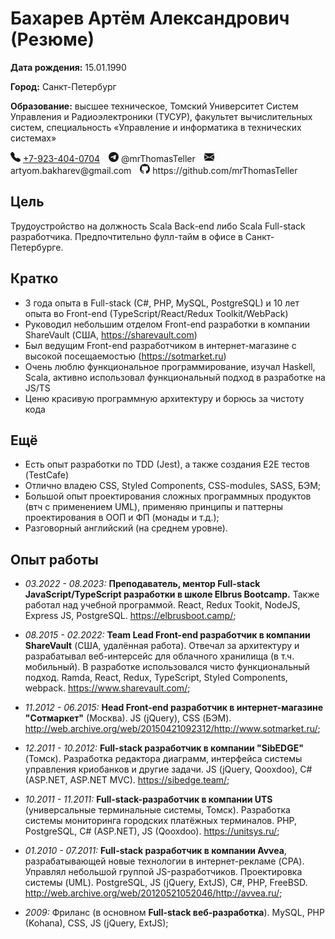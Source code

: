 # Бахарев Артём Александрович (Резюме)

**Дата рождения:** 15.01.1990

**Город:** Санкт-Петербург

**Образование:** высшее техническое, Томский Университет Систем Управления и Радиоэлектроники (ТУСУР), факультет вычислительных систем, специальность «Управление и информатика в технических системах»

<svg xmlns="http://www.w3.org/2000/svg" width="16" height="16" fill="currentColor" class="bi bi-telephone-fill" viewBox="0 0 16 16">
<path fill-rule="evenodd" d="M1.885.511a1.745 1.745 0 0 1 2.61.163L6.29 2.98c.329.423.445.974.315 1.494l-.547 2.19a.678.678 0 0 0 .178.643l2.457 2.457a.678.678 0 0 0 .644.178l2.189-.547a1.745 1.745 0 0 1 1.494.315l2.306 1.794c.829.645.905 1.87.163 2.611l-1.034 1.034c-.74.74-1.846 1.065-2.877.702a18.634 18.634 0 0 1-7.01-4.42 18.634 18.634 0 0 1-4.42-7.009c-.362-1.03-.037-2.137.703-2.877L1.885.511z"/>
</svg> <a href="tel:+79234040704">+7-923-404-0704</a>&emsp;<svg xmlns="http://www.w3.org/2000/svg" width="16" height="16" fill="currentColor" class="bi bi-telegram" viewBox="0 0 16 16">
<path d="M16 8A8 8 0 1 1 0 8a8 8 0 0 1 16 0zM8.287 5.906c-.778.324-2.334.994-4.666 2.01-.378.15-.577.298-.595.442-.03.243.275.339.69.47l.175.055c.408.133.958.288 1.243.294.26.006.549-.1.868-.32 2.179-1.471 3.304-2.214 3.374-2.23.05-.012.12-.026.166.016.047.041.042.12.037.141-.03.129-1.227 1.241-1.846 1.817-.193.18-.33.307-.358.336a8.154 8.154 0 0 1-.188.186c-.38.366-.664.64.015 1.088.327.216.589.393.85.571.284.194.568.387.936.629.093.06.183.125.27.187.331.236.63.448.997.414.214-.02.435-.22.547-.82.265-1.417.786-4.486.906-5.751a1.426 1.426 0 0 0-.013-.315.337.337 0 0 0-.114-.217.526.526 0 0 0-.31-.093c-.3.005-.763.166-2.984 1.09z"/>
</svg> @mrThomasTeller&emsp;<svg xmlns="http://www.w3.org/2000/svg" width="16" height="16" fill="currentColor" class="bi bi-envelope-fill" viewBox="0 0 16 16">
<path d="M.05 3.555A2 2 0 0 1 2 2h12a2 2 0 0 1 1.95 1.555L8 8.414.05 3.555ZM0 4.697v7.104l5.803-3.558L0 4.697ZM6.761 8.83l-6.57 4.027A2 2 0 0 0 2 14h12a2 2 0 0 0 1.808-1.144l-6.57-4.027L8 9.586l-1.239-.757Zm3.436-.586L16 11.801V4.697l-5.803 3.546Z"/>
</svg> artyom.bakharev@gmail.com&emsp;<svg xmlns="http://www.w3.org/2000/svg" width="16" height="16" fill="currentColor" class="bi bi-github" viewBox="0 0 16 16">
<path d="M8 0C3.58 0 0 3.58 0 8c0 3.54 2.29 6.53 5.47 7.59.4.07.55-.17.55-.38 0-.19-.01-.82-.01-1.49-2.01.37-2.53-.49-2.69-.94-.09-.23-.48-.94-.82-1.13-.28-.15-.68-.52-.01-.53.63-.01 1.08.58 1.23.82.72 1.21 1.87.87 2.33.66.07-.52.28-.87.51-1.07-1.78-.2-3.64-.89-3.64-3.95 0-.87.31-1.59.82-2.15-.08-.2-.36-1.02.08-2.12 0 0 .67-.21 2.2.82.64-.18 1.32-.27 2-.27.68 0 1.36.09 2 .27 1.53-1.04 2.2-.82 2.2-.82.44 1.1.16 1.92.08 2.12.51.56.82 1.27.82 2.15 0 3.07-1.87 3.75-3.65 3.95.29.25.54.73.54 1.48 0 1.07-.01 1.93-.01 2.2 0 .21.15.46.55.38A8.012 8.012 0 0 0 16 8c0-4.42-3.58-8-8-8z"/>
</svg> https://github.com/mrThomasTeller

## Цель

Трудоустройство на должность Scala Back-end либо Scala Full-stack разработчика. Предпочтительно фулл-тайм в офисе в Санкт-Петербурге.

## Кратко

- 3 года опыта в Full-stack (C#, PHP, MySQL, PostgreSQL) и 10 лет опыта во Front-end (TypeScript/React/Redux Toolkit/WebPack)
- Руководил небольшим отделом Front-end разработки в компании ShareVault (США, https://sharevault.com)
- Был ведущим Front-end разработчиком в интернет-магазине с высокой посещаемостью (https://sotmarket.ru)
- Очень люблю функциональное программирование, изучал Haskell, Scala, активно использовал функциональный подход в разработке на JS/TS
- Ценю красивую программную архитектуру и борюсь за чистоту кода

## Ещё

- Есть опыт разработки по TDD (Jest), а также создания E2E тестов (TestCafe)
- Отлично владею CSS, Styled Components, CSS-modules, SASS, БЭМ;
- Большой опыт проектирования сложных программных продуктов (втч с применением UML), применяю принципы и паттерны проектирования в ООП и ФП (монады и т.д.);
- Разговорный английский (на среднем уровне).

## Опыт работы

- _03.2022 - 08.2023:_ **Преподаватель, ментор Full-stack JavaScript/TypeScript разработки в школе Elbrus Bootcamp.** Также работал над учебной программой. React, Redux Tookit, NodeJS, Express JS, PostgreSQL. https://elbrusboot.camp/;

- _08.2015 - 02.2022:_ **Team Lead Front-end разработчик в компании ShareVault** (США, удалённая работа). Отвечал за архитектуру и разрабатывал веб-интерсейс для облачного хранилища (в т.ч. мобильный). В разработке использовался чисто функциональный подход. Ramda, React, Redux, TypeScript, Styled Components, webpack. https://www.sharevault.com/;

- _11.2012 - 06.2015:_ **Head Front-end разработчик в интернет-магазине "Сотмаркет"** (Москва). JS (jQuery), CSS (БЭМ). http://web.archive.org/web/20150421092312/http://www.sotmarket.ru/;

- _12.2011 - 10.2012:_ **Full-stack разработчик в компании "SibEDGE"** (Томск). Разработка редактора диаграмм, интерфейса системы управления криобанков и другие задачи. JS (jQuery, Qooxdoo), C# (ASP.NET, ASP.NET MVC). https://sibedge.team/;

- _10.2011 - 11.2011:_ **Full-stack-разработчик в компании UTS** (универсальные терминальные системы, Томск). Разработка системы мониторинга городских платёжных терминалов. PHP, PostgreSQL, C# (ASP.NET), JS (Qooxdoo). https://unitsys.ru/;

- _01.2010 - 07.2011:_ **Full-stack разработчик в компании Avvea**, разрабатывающей новые технологии в интернет-рекламе (CPA). Управлял небольшой группой JS-разработчиков. Проектировка системы (UML). PostgreSQL, JS (jQuery, ExtJS), C#, PHP, FreeBSD. http://web.archive.org/web/20120521052046/http://avvea.ru/;

- _2009:_ Фриланс (в основном **Full-stack веб-разработка**). MySQL, PHP (Kohana), CSS, JS (jQuery, ExtJS);
